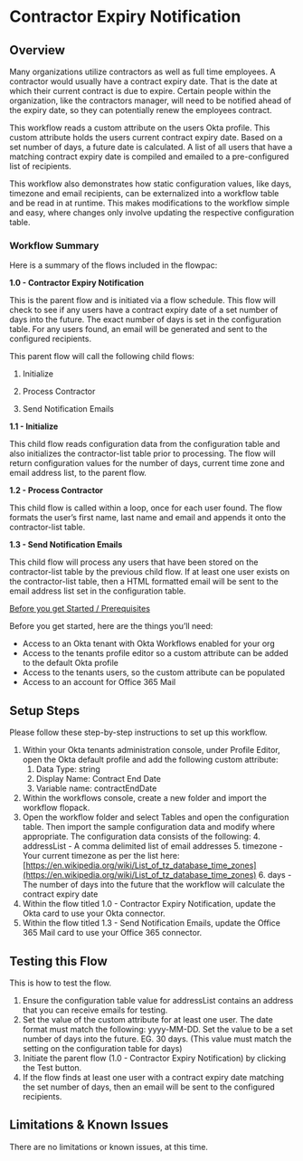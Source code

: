 <!-- Copy and paste the converted output. -->

<!-----
NEW: Check the "Suppress top comment" option to remove this info from the output.

Conversion time: 0.717 seconds.


Using this Markdown file:

1. Paste this output into your source file.
2. See the notes and action items below regarding this conversion run.
3. Check the rendered output (headings, lists, code blocks, tables) for proper
   formatting and use a linkchecker before you publish this page.

Conversion notes:

* Docs to Markdown version 1.0β29
* Thu Oct 15 2020 22:17:56 GMT-0700 (PDT)
* Source doc: readme.md
----->



# Contractor Expiry Notification


## Overview

Many organizations utilize contractors as well as full time employees. A contractor would usually have a contract expiry date. That is the date at which their current contract is due to expire. Certain people within the organization, like the contractors manager, will need to be notified ahead of the expiry date, so they can potentially renew the employees contract.

This workflow reads a custom attribute on the users Okta profile. This custom attribute holds the users current contract expiry date. Based on a set number of days, a future date is calculated. A list of all users that have a matching contract expiry date is compiled and emailed to a pre-configured list of recipients.

This workflow also demonstrates how static configuration values, like days, timezone and email recipients, can be externalized into a workflow table and be read in at runtime. This makes modifications to the workflow simple and easy, where changes only involve updating the respective configuration table.


### Workflow Summary

Here is a summary of the flows included in the flowpac:

**1.0 - Contractor Expiry Notification**

This is the parent flow and is initiated via a flow schedule. This flow will check to see if any users have a contract expiry date of a set number of days into the future. The exact number of days is set in the configuration table. For any users found, an email will be generated and sent to the configured recipients.

This parent flow will call the following child flows:

   1. Initialize
   
   2. Process Contractor
   
   3. Send Notification Emails


**1.1 - Initialize**

This child flow reads configuration data from the configuration table and also initializes the contractor-list table prior to processing. The flow will return configuration values for the number of days, current time zone and email address list, to the parent flow.

**1.2 - Process Contractor**

This child flow is called within a loop, once for each user found. The flow formats the user’s first name, last name and email and appends it onto the contractor-list table.

**1.3 - Send Notification Emails**

This child flow will process any users that have been stored on the contractor-list table by the previous child flow. If at least one user exists on the contractor-list table, then a HTML formatted email will be sent to the email address list set in the configuration table.

<span style="text-decoration:underline;">Before you get Started / Prerequisites</span>

Before you get started, here are the things you’ll need:



*   Access to an Okta tenant with Okta Workflows enabled for your org 
*   Access to the tenants profile editor so a custom attribute can be added to the default Okta profile
*   Access to the tenants users, so the custom attribute can be populated
*   Access to an account for Office 365 Mail

## Setup Steps

Please follow these step-by-step instructions to set up this workflow.

1. Within your Okta tenants administration console, under Profile Editor, open the Okta default profile and add the following custom attribute:
    1. Data Type: string
    2. Display Name: Contract End Date
    3. Variable name: contractEndDate
2. Within the workflows console, create a new folder and import the workflow flopack.
3. Open the workflow folder and select Tables and open the configuration table. Then import the sample configuration data and modify where appropriate. The configuration data consists of the following:
    4. addressList - A comma delimited list of email addresses
    5. timezone - Your current timezone as per the list here: [https://en.wikipedia.org/wiki/List_of_tz_database_time_zones](https://en.wikipedia.org/wiki/List_of_tz_database_time_zones)
    6. days - The number of days into the future that the workflow will calculate the contract expiry date
4. Within the flow titled 1.0 - Contractor Expiry Notification, update the Okta card to use your Okta connector.
5. Within the flow titled 1.3 - Send Notification Emails, update the Office 365 Mail card to use your Office 365 connector.

## Testing this Flow

This is how to test the flow.

1. Ensure the configuration table value for addressList contains an address that you can receive emails for testing.
2. Set the value of the custom attribute for at least one user. The date format must match the following: yyyy-MM-DD. Set the value to be a set number of days into the future. EG. 30 days. (This value must match the setting on the configuration table for days)
3. Initiate the parent flow (1.0 - Contractor Expiry Notification) by clicking the Test button.
4. If the flow finds at least one user with a contract expiry date matching the set number of days, then an email will be sent to the configured recipients.

## Limitations & Known Issues

There are no limitations or known issues, at this time.
